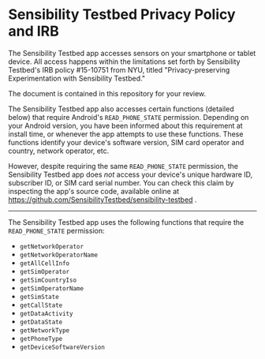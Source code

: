 # Sensibility Testbed Privacy Policy and IRB

The Sensibility Testbed app accesses sensors on your smartphone or
tablet device. All access happens within the limitations set forth
by Sensibility Testbed's IRB policy #15-10751 from NYU, titled
"Privacy-preserving Experimentation with Sensibility Testbed."

The document is contained in this repository for your review.

The Sensibility Testbed app also accesses certain functions
(detailed below) that require Android's `READ_PHONE_STATE`
permission. Depending on your Android version, you have been
informed about this requirement at install time, or whenever
the app attempts to use these functions. These functions identify
your device's software version, SIM card operator and country,
network operator, etc.

However, despite requiring the same `READ_PHONE_STATE` permission,
the Sensibility Testbed app does *not* access your device's unique
hardware ID, subscriber ID, or SIM card serial number. You can check
this claim by inspecting the app's source code, available online
at https://github.com/SensibilityTestbed/sensibility-testbed .

-------

The Sensibility Testbed app uses the following functions that
require the `READ_PHONE_STATE` permission:
* `getNetworkOperator`
* `getNetworkOperatorName`
* `getAllCellInfo`
* `getSimOperator`
* `getSimCountryIso`
* `getSimOperatorName`
* `getSimState`
* `getCallState`
* `getDataActivity`
* `getDataState`
* `getNetworkType`
* `getPhoneType`
* `getDeviceSoftwareVersion`

